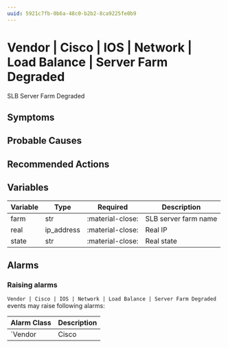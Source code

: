 ```yaml
---
uuid: 5921c7fb-0b6a-48c0-b2b2-8ca9225fe0b9
---
```

# Vendor | Cisco | IOS | Network | Load Balance | Server Farm Degraded

SLB Server Farm Degraded

## Symptoms

## Probable Causes

## Recommended Actions

## Variables

Variable | Type | Required | Description
--- | --- | --- | ---
farm | str | :material-close: | SLB server farm name
real | ip_address | :material-close: | Real IP
state | str | :material-close: | Real state

## Alarms

### Raising alarms

`Vendor | Cisco | IOS | Network | Load Balance | Server Farm Degraded` events may raise following alarms:

Alarm Class | Description
--- | ---
`Vendor | Cisco | IOS | Network | Load Balance | Server Farm Degraded` | dispose
